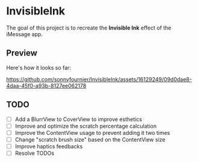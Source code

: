 # InvisibleInk

The goal of this project is to recreate the **Invisible Ink** effect of the iMessage app.

## Preview
Here's how it looks so far:

https://github.com/sonnyfournier/InvisibleInk/assets/16129249/09d0dae8-4daa-45f0-a93b-8127ee062178

## TODO

 - [ ] Add a BlurrView to CoverView to improve esthetics
 - [ ] Improve and optimize the scratch percentage calculation
 - [ ] Improve the ContentView usage to prevent adding it two times 
 - [ ] Change "scratch brush size" based on the ContentView size
 - [ ] Improve haptics feedbacks 
 - [ ] Resolve TODOs 

